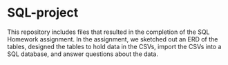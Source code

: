 # SQL-project

This repository includes files that resulted in the completion of the SQL Homework assignment.
In the assignment, we sketched out an ERD of the tables, designed the tables to hold data in the CSVs, import the CSVs into a SQL database, and answer questions about the data.
